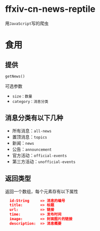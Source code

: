 # **ffxiv-cn-news-reptile**

用`JavaScript`写的爬虫

# 食用

## 提供
`getNews()`

可选参数
- `size：数量`
- `category：消息分类`

## 消息分类有以下几种
- 所有消息：`all-news`
- 置顶消息：`topics`
- 新闻：`news`
- 公告：`announcement`
- 官方活动：`official-events`
- 第三方活动：`unofficial-events`

## 返回类型

返回一个数组，每个元素存有以下属性

```JSON
  id:String     => 消息的编号
  title:        => 标题
  url:          => 链接
  time:         => 发布时间
  image:        => 封面图片的链接
  description:  => 消息概要
```